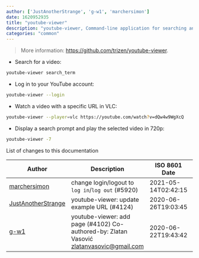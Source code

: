 ```yaml
---
author: ['JustAnotherStrange', 'g-w1', 'marchersimon']
date: 1620952935
title: "youtube-viewer"
description: "youtube-viewer, Command-line application for searching and playing videos from YouTube."
categories: "common"
---
```

> More information: <https://github.com/trizen/youtube-viewer>.

- Search for a video:

```bash
youtube-viewer search_term
```

- Log in to your YouTube account:

```bash
youtube-viewer --login
```

- Watch a video with a specific URL in VLC:

```bash
youtube-viewer --player=vlc https://youtube.com/watch?v=dQw4w9WgXcQ
```

- Display a search prompt and play the selected video in 720p:

```bash
youtube-viewer -7
```
List of changes to this documentation


Author | Description | ISO 8601 Date | GitHub link
------|-----|-----|-----
[marchersimon](mailto:50295997+marchersimon@users.noreply.github.com) | change login/logout to `log in`/`log out` (#5920) | 2021-05-14T02:42:15 | [be88cdda9201](https://github.com/tldr-pages/tldr/commit/be88cdda9201a6262af27d8788e222b5df98cc9c)
[JustAnotherStrange](mailto:64844168+JustAnotherStrange@users.noreply.github.com) | youtube-viewer: update example URL (#4124) | 2020-06-26T19:03:45 | [b95727b9d667](https://github.com/tldr-pages/tldr/commit/b95727b9d66700e78021164d1a01d6b7e9f685e5)
[g-w1](mailto:58830309+g-w1@users.noreply.github.com) | youtube-viewer: add page (#4102) Co-authored-by: Zlatan Vasović <zlatanvasovic@gmail.com> | 2020-06-22T19:43:42 | [136ace195aba](https://github.com/tldr-pages/tldr/commit/136ace195aba8eea813edc7532511d03d7b7ad3d)

